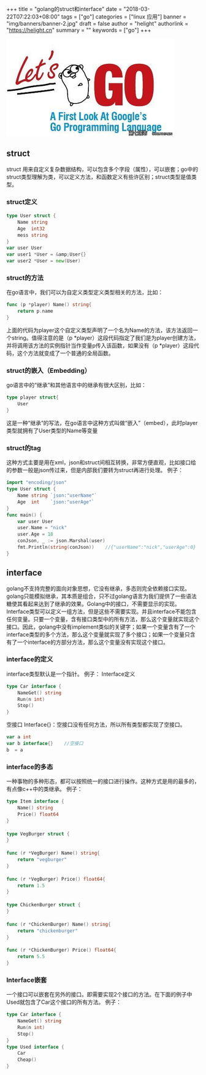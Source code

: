 +++
title = "golang的struct和interface"
date = "2018-03-22T07:22:03+08:00"
tags = ["go"]
categories = ["linux 应用"]
banner = "img/banners/banner-2.jpg"
draft = false
author = "helight"
authorlink = "https://helight.cn"
summary = ""
keywords = ["go"]
+++

![](../../imgs/2018/03/u849181411409596040fm27gp0.jpg)
## struct
struct 用来自定义复杂数据结构，可以包含多个字段（属性），可以嵌套；go中的struct类型理解为类，可以定义方法，和函数定义有些许区别；struct类型是值类型。
<!--more-->
### struct定义
 
```go
type User struct {
    Name string
    Age  int32
    mess string
}
var user User
var user1 *User = &amp;User{}
var user2 *User = new(User)
``` 
### struct的方法
在go语言中，我们可以为自定义类型定义类型相关的方法，比如：
```go
func (p *player) Name() string{
    return p.name
}
``` 
上面的代码为player这个自定义类型声明了一个名为Name的方法，该方法返回一个string。值得注意的是（p *player）这段代码指定了我们是为player创建方法，并将调用该方法的实例指针当作变量p传入该函数，如果没有（p *player）这段代码，这个方法就变成了一个普通的全局函数。

### struct的嵌入（Embedding）
go语言中的“继承”和其他语言中的继承有很大区别，比如：
```go
type player struct{
    User
}
``` 
这是一种“继承”的写法，在go语言中这种方式叫做“嵌入”（embed），此时player类型就拥有了User类型的Name等变量
### struct的tag
这种方式主要是用在xml，json和struct间相互转换，非常方便直观，比如接口给的参数一般是json传过来，但是内部我们要转为struct再进行处理。
例子：
```go
import "encoding/json"
type User struct {
    Name string `json:"userName"`
    Age  int    `json:"userAge"`
}
func main() {
    var user User
    user.Name = "nick"
    user.Age = 18    
    conJson, _ := json.Marshal(user)
    fmt.Println(string(conJson))    //{"userName":"nick","userAge":0}
}
``` 
## interface
golang不支持完整的面向对象思想，它没有继承，多态则完全依赖接口实现。golang只能模拟继承，其本质是组合，只不过golang语言为我们提供了一些语法糖使其看起来达到了继承的效果。Golang中的接口，不需要显示的实现。Interface类型可以定义一组方法，但是这些不需要实现。并且interface不能包含任何变量。只要一个变量，含有接口类型中的所有方法，那么这个变量就实现这个接口。因此，golang中没有implement类似的关键字；如果一个变量含有了一个interface类型的多个方法，那么这个变量就实现了多个接口；如果一个变量只含有了一个interface的方部分方法，那么这个变量没有实现这个接口。
### interface的定义
interface类型默认是一个指针。
例子：
Interface定义
```go
type Car interface {
    NameGet() string
    Run(n int)
    Stop()
}
``` 
空接口 Interface{}：空接口没有任何方法，所以所有类型都实现了空接口。
```go
var a int
var b interface{}    //空接口
b  = a
``` 
### interface的多态
一种事物的多种形态，都可以按照统一的接口进行操作。这种方式是用的最多的，有点像c++中的类继承。
例子：
```go
type Item interface {
	Name() string
	Price() float64
}

type VegBurger struct {
}

func (r *VegBurger) Name() string{
	return "vegburger"
}

func (r *VegBurger) Price() float64{
	return 1.5
}

type ChickenBurger struct {
}

func (r *ChickenBurger) Name() string{
	return "chickenburger"
}

func (r *ChickenBurger) Price() float64{
	return 5.5
}
``` 
### Interface嵌套
一个接口可以嵌套在另外的接口。即需要实现2个接口的方法。在下面的例子中Used就包含了Car这个接口的所有方法。
例子：
```go
type Car interface {
    NameGet() string
    Run(n int)
    Stop()
}
type Used interface {
    Car
    Cheap()
}
``` 